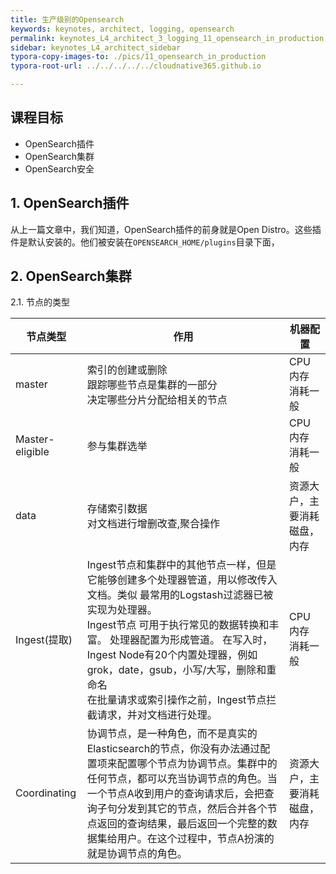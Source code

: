 ```yaml
---
title: 生产级别的Opensearch
keywords: keynotes, architect, logging, opensearch
permalink: keynotes_L4_architect_3_logging_11_opensearch_in_production.html
sidebar: keynotes_L4_architect_sidebar
typora-copy-images-to: ./pics/11_opensearch_in_production
typora-root-url: ../../../../../cloudnative365.github.io

---
```


## 课程目标

+ OpenSearch插件
+ OpenSearch集群
+ OpenSearch安全

## 1. OpenSearch插件

从上一篇文章中，我们知道，OpenSearch插件的前身就是Open Distro。这些插件是默认安装的。他们被安装在`OPENSEARCH_HOME/plugins`目录下面，



## 2. OpenSearch集群

2.1. 节点的类型

| 节点类型        | 作用                                                         | 机器配置                     |
| --------------- | ------------------------------------------------------------ | ---------------------------- |
| master          | 索引的创建或删除<br />跟踪哪些节点是集群的一部分<br />决定哪些分片分配给相关的节点 | CPU 内存 消耗一般            |
| Master-eligible | 参与集群选举                                                 | CPU 内存 消耗一般            |
| data            | 存储索引数据<br />对文档进行增删改查,聚合操作                | 资源大户，主要消耗磁盘，内存 |
| Ingest(提取)    | Ingest节点和集群中的其他节点一样，但是它能够创建多个处理器管道，用以修改传入文档。类似 最常用的Logstash过滤器已被实现为处理器。<br />Ingest节点 可用于执行常见的数据转换和丰富。 处理器配置为形成管道。 在写入时，Ingest Node有20个内置处理器，例如grok，date，gsub，小写/大写，删除和重命名<br />在批量请求或索引操作之前，Ingest节点拦截请求，并对文档进行处理。 | CPU 内存 消耗一般            |
| Coordinating    | 协调节点，是一种角色，而不是真实的Elasticsearch的节点，你没有办法通过配置项来配置哪个节点为协调节点。集群中的任何节点，都可以充当协调节点的角色。当一个节点A收到用户的查询请求后，会把查询子句分发到其它的节点，然后合并各个节点返回的查询结果，最后返回一个完整的数据集给用户。在这个过程中，节点A扮演的就是协调节点的角色。 | 资源大户，主要消耗磁盘，内存 |





